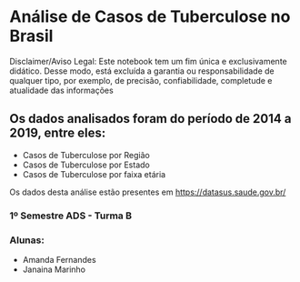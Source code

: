 # Análise de Casos de Tuberculose no Brasil #

Disclaimer/Aviso Legal: Este notebook tem um fim única e exclusivamente didático. 
Desse modo, está excluída a garantia ou responsabilidade de qualquer tipo, por exemplo, de precisão, confiabilidade, completude e atualidade das informações

## Os dados analisados foram do período de 2014 a 2019, entre eles:

- Casos de Tuberculose por Região
- Casos de Tuberculose por Estado
- Casos de Tuberculose por faixa etária

Os dados desta análise estão presentes em https://datasus.saude.gov.br/

### 1º Semestre ADS - Turma B

### Alunas: 
- Amanda Fernandes
- Janaina Marinho




